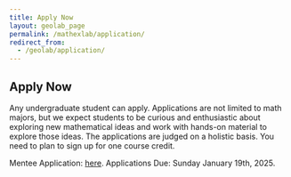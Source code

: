 ```yaml
---
title: Apply Now
layout: geolab_page
permalink: /mathexlab/application/
redirect_from:
  - /geolab/application/
---
```


<h2 class="mb-3">Apply Now</h2>

Any undergraduate student can apply. Applications are not limited to math majors, but we expect students to be curious and enthusiastic about exploring new mathematical ideas and work with hands-on material to explore those ideas. The applications are judged on a holistic basis. You need to plan to sign up for one course credit.

Mentee Application: [here](https://docs.google.com/forms/d/e/1FAIpQLScEOdlyvDMhIKDHu1LAag-fEqDqC2npoyrHOeWBJQnZiUitnw/viewform?usp=header). Applications Due: Sunday January 19th, 2025.
